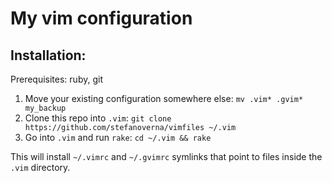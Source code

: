 My vim configuration
==========================

## Installation:

Prerequisites: ruby, git

1. Move your existing configuration somewhere else:
   `mv .vim* .gvim* my_backup`
2. Clone this repo into `.vim`:
   `git clone https://github.com/stefanoverna/vimfiles ~/.vim`
3. Go into `.vim` and run `rake`:
   `cd ~/.vim && rake`

This will install `~/.vimrc` and `~/.gvimrc` symlinks that point to
files inside the `.vim` directory.

